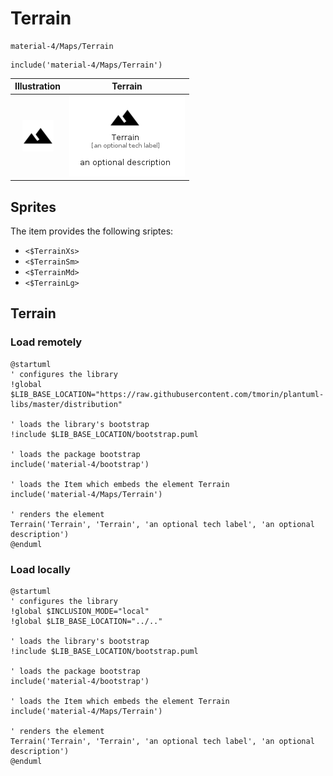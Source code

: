 # Terrain


```text
material-4/Maps/Terrain
```

```text
include('material-4/Maps/Terrain')
```



| Illustration | Terrain |
| :---: | :---: |
| ![illustration for Illustration](../../material-4/Maps/Terrain.png) | ![illustration for Terrain](../../material-4/Maps/Terrain.Local.png) |



## Sprites
The item provides the following sriptes:

- `<$TerrainXs>`
- `<$TerrainSm>`
- `<$TerrainMd>`
- `<$TerrainLg>`





## Terrain

### Load remotely
```plantuml
@startuml
' configures the library
!global $LIB_BASE_LOCATION="https://raw.githubusercontent.com/tmorin/plantuml-libs/master/distribution"

' loads the library's bootstrap
!include $LIB_BASE_LOCATION/bootstrap.puml

' loads the package bootstrap
include('material-4/bootstrap')

' loads the Item which embeds the element Terrain
include('material-4/Maps/Terrain')

' renders the element
Terrain('Terrain', 'Terrain', 'an optional tech label', 'an optional description')
@enduml
```

### Load locally
```plantuml
@startuml
' configures the library
!global $INCLUSION_MODE="local"
!global $LIB_BASE_LOCATION="../.."

' loads the library's bootstrap
!include $LIB_BASE_LOCATION/bootstrap.puml

' loads the package bootstrap
include('material-4/bootstrap')

' loads the Item which embeds the element Terrain
include('material-4/Maps/Terrain')

' renders the element
Terrain('Terrain', 'Terrain', 'an optional tech label', 'an optional description')
@enduml
```

